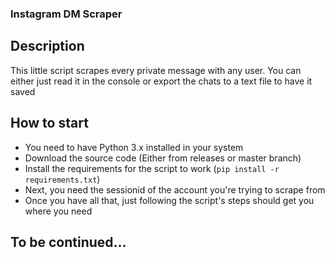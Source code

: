 ### Instagram DM Scraper

## Description
This little script scrapes every private message with any user. You can either just read it in the console or export the chats to a text file to have it saved

## How to start
- You need to have Python 3.x installed in your system
- Download the source code (Either from releases or master branch)
- Install the requirements for the script to work (`pip install -r requirements.txt`)
- Next, you need the sessionid of the account you're trying to scrape from
- Once you have all that, just following the script's steps should get you where you need

## To be continued...
